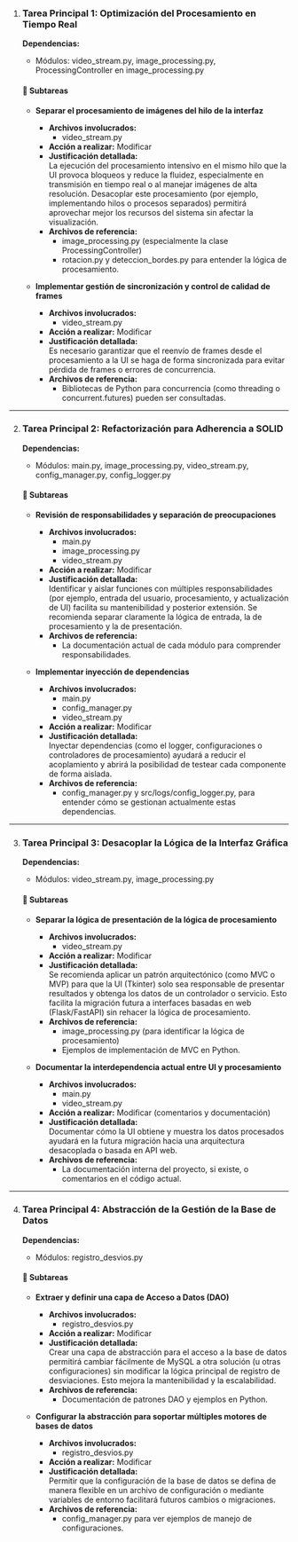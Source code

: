 1. ### Tarea Principal 1: Optimización del Procesamiento en Tiempo Real  
   **Dependencias:**  
   - Módulos: video_stream.py, image_processing.py, ProcessingController en image_processing.py

   #### 🔹 Subtareas  
   - **Separar el procesamiento de imágenes del hilo de la interfaz**  
     - **Archivos involucrados:**  
       - video_stream.py  
     - **Acción a realizar:** Modificar  
     - **Justificación detallada:**  
       La ejecución del procesamiento intensivo en el mismo hilo que la UI provoca bloqueos y reduce la fluidez, especialmente en transmisión en tiempo real o al manejar imágenes de alta resolución. Desacoplar este procesamiento (por ejemplo, implementando hilos o procesos separados) permitirá aprovechar mejor los recursos del sistema sin afectar la visualización.  
     - **Archivos de referencia:**  
       - image_processing.py (especialmente la clase ProcessingController)  
       - rotacion.py y deteccion_bordes.py para entender la lógica de procesamiento.

   - **Implementar gestión de sincronización y control de calidad de frames**  
     - **Archivos involucrados:**  
       - video_stream.py  
     - **Acción a realizar:** Modificar  
     - **Justificación detallada:**  
       Es necesario garantizar que el reenvío de frames desde el procesamiento a la UI se haga de forma sincronizada para evitar pérdida de frames o errores de concurrencia.  
     - **Archivos de referencia:**  
       - Bibliotecas de Python para concurrencia (como threading o concurrent.futures) pueden ser consultadas.

---

2. ### Tarea Principal 2: Refactorización para Adherencia a SOLID  
   **Dependencias:**  
   - Módulos: main.py, image_processing.py, video_stream.py, config_manager.py, config_logger.py

   #### 🔹 Subtareas  
   - **Revisión de responsabilidades y separación de preocupaciones**  
     - **Archivos involucrados:**  
       - main.py  
       - image_processing.py  
       - video_stream.py  
     - **Acción a realizar:** Modificar  
     - **Justificación detallada:**  
       Identificar y aislar funciones con múltiples responsabilidades (por ejemplo, entrada del usuario, procesamiento, y actualización de UI) facilita su mantenibilidad y posterior extensión. Se recomienda separar claramente la lógica de entrada, la de procesamiento y la de presentación.  
     - **Archivos de referencia:**  
       - La documentación actual de cada módulo para comprender responsabilidades.

   - **Implementar inyección de dependencias**  
     - **Archivos involucrados:**  
       - main.py  
       - config_manager.py  
       - video_stream.py  
     - **Acción a realizar:** Modificar  
     - **Justificación detallada:**  
       Inyectar dependencias (como el logger, configuraciones o controladores de procesamiento) ayudará a reducir el acoplamiento y abrirá la posibilidad de testear cada componente de forma aislada.  
     - **Archivos de referencia:**  
       - config_manager.py y src/logs/config_logger.py, para entender cómo se gestionan actualmente estas dependencias.

---

3. ### Tarea Principal 3: Desacoplar la Lógica de la Interfaz Gráfica  
   **Dependencias:**  
   - Módulos: video_stream.py, image_processing.py

   #### 🔹 Subtareas  
   - **Separar la lógica de presentación de la lógica de procesamiento**  
     - **Archivos involucrados:**  
       - video_stream.py  
     - **Acción a realizar:** Modificar  
     - **Justificación detallada:**  
       Se recomienda aplicar un patrón arquitectónico (como MVC o MVP) para que la UI (Tkinter) solo sea responsable de presentar resultados y obtenga los datos de un controlador o servicio. Esto facilita la migración futura a interfaces basadas en web (Flask/FastAPI) sin rehacer la lógica de procesamiento.  
     - **Archivos de referencia:**  
       - image_processing.py (para identificar la lógica de procesamiento)  
       - Ejemplos de implementación de MVC en Python.

   - **Documentar la interdependencia actual entre UI y procesamiento**  
     - **Archivos involucrados:**  
       - main.py  
       - video_stream.py  
     - **Acción a realizar:** Modificar (comentarios y documentación)  
     - **Justificación detallada:**  
       Documentar cómo la UI obtiene y muestra los datos procesados ayudará en la futura migración hacia una arquitectura desacoplada o basada en API web.  
     - **Archivos de referencia:**  
       - La documentación interna del proyecto, si existe, o comentarios en el código actual.

---

4. ### Tarea Principal 4: Abstracción de la Gestión de la Base de Datos  
   **Dependencias:**  
   - Módulos: registro_desvios.py

   #### 🔹 Subtareas  
   - **Extraer y definir una capa de Acceso a Datos (DAO)**  
     - **Archivos involucrados:**  
       - registro_desvios.py  
     - **Acción a realizar:** Modificar  
     - **Justificación detallada:**  
       Crear una capa de abstracción para el acceso a la base de datos permitirá cambiar fácilmente de MySQL a otra solución (u otras configuraciones) sin modificar la lógica principal de registro de desviaciones. Esto mejora la mantenibilidad y la escalabilidad.  
     - **Archivos de referencia:**  
       - Documentación de patrones DAO y ejemplos en Python.

   - **Configurar la abstracción para soportar múltiples motores de bases de datos**  
     - **Archivos involucrados:**  
       - registro_desvios.py  
     - **Acción a realizar:** Modificar  
     - **Justificación detallada:**  
       Permitir que la configuración de la base de datos se defina de manera flexible en un archivo de configuración o mediante variables de entorno facilitará futuros cambios o migraciones.  
     - **Archivos de referencia:**  
       - config_manager.py para ver ejemplos de manejo de configuraciones.

